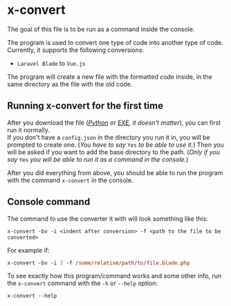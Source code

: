 # x-convert
The goal of this file is to be run as a command inside the console.

The program is used to convert one type of code into another type of code. Currently, it supports the following conversions:
* `Laravel Blade` to `Vue.js`

The program will create a new file with the formatted code inside, in the same directory as the file with the old code.


## Running x-convert for the first time

After you download the file (*[Python](./x-convert.py) or [EXE](https://github.com/XulbuX-dev/Python/raw/refs/heads/main/Projects/x-convert/x-convert.exe), it doesn't matter*), you can first run it normally.<br>
If you don't have a `config.json` in the directory you run it in, you will be prompted to create one. (*You have to say* `Yes` *to be able to use it.*)
Then you will be asked if you want to add the base directory to the path. (*Only if you say* `Yes` *you will be able to run it as a command in the console.*)

After you did everything from above, you should be able to run the program with the command `x-convert` in the console.


## Console command

The command to use the converter it with will look something like this:
```gas
x-convert -bv -i <indent after conversion> -f <path to the file to be converted>
```

For example if:
```ps
x-convert -bv -i 2 -f /some/relative/path/to/file.blade.php
```

To see exactly how this program/command works and some other info, run the `x-convert` command with the `-h` or `--help` option:
```ps
x-convert --help
```
